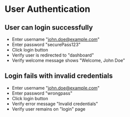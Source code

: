 # User Authentication

## User can login successfully
* Enter username "john.doe@example.com"
* Enter password "securePass123"
* Click login button
* Verify user is redirected to "dashboard"
* Verify welcome message shows "Welcome, John Doe"

## Login fails with invalid credentials
* Enter username "john.doe@example.com"
* Enter password "wrongpass"
* Click login button
* Verify error message "Invalid credentials"
* Verify user remains on "login" page 